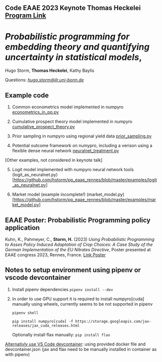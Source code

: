 

## Code EAAE 2023 Keynote **Thomas Heckelei** [Program Link](https://eaae2023.colloque.inrae.fr/keynote-speakers/thomas-heckelei)
# *Probabilistic programming for embedding theory and quantifying uncertainty in statistical models*, 

Hugo Storm, **Thomas Heckelei**, Kathy Baylis

Questions: *hugo.storm@ilr.uni-bonn.de*



## Example code
1. Common econometrics model implemented in numpyro [econometrics_in_pp.py](https://github.com/hstorm/pp_eaae_rennes/blob/master/examples/econometrics_in_pp.py)

2. Cumulative prospect theory model implemented in numpyro [cumulative_prospect_theory.py](https://github.com/hstorm/pp_eaae_rennes/blob/master/examples/cumulative_prospect_theory.py)

3. Prior sampling in numpyro  using regional yield  data [prior_sampling.py](https://github.com/hstorm/pp_eaae_rennes/blob/master/examples/prior_sampling.py)

4. Potential outcome framework on numypro, including a verison using a  flexible dense neural network [neuralnet_treatment.py](https://github.com/hstorm/pp_eaae_rennes/blob/master/examples/neuralnet_treatment.py)

[Other examples, not considered in keynote talk]

5. Logit model implemented with numpyro neural network tools (logit_as_neuralnet.py)[https://github.com/hstorm/pp_eaae_rennes/blob/master/examples/logit_as_neuralnet.py]

6. Market model (example incomplete!) (market_model.py)[https://github.com/hstorm/pp_eaae_rennes/blob/master/examples/market_model.py]

## EAAE Poster: Probabilistic Programming policy application 

Kuhn, K., Pahmeyer, C., **Storm, H.** (2023) *Using Probabilistic Programming to Asses Policy Induced Adaptation of Crop Choices: A Case Study of the German Implementation of the EU Nitrates Directive*, Poster presented at EAAE congress 2023, Rennes, France. [Link Poster](https://github.com/hstorm/pp_eaae_rennes/blob/master/RedAreaPoster.pdf)

## Notes to setup environment using pipenv or vscode devcontainer

1) Install pipenv dependencies ```pipenv install --dev```

2) In order to use GPU support it is required to install numpyro[cuda] manually using wheels, currently seems to be not supported in pipenv

    ```
    pipenv shell

    pip install numpyro[cuda] -f https://storage.googleapis.com/jax-releases/jax_cuda_releases.html
    ```
    
    Optionally install flax manually:
    ```pip install flax```

[Alternativly use VS Code devcontainer](https://code.visualstudio.com/docs/remote/containers): using provided docker file and devcontainer.json (jax and flax need to be manually installed in container as with pipenv)